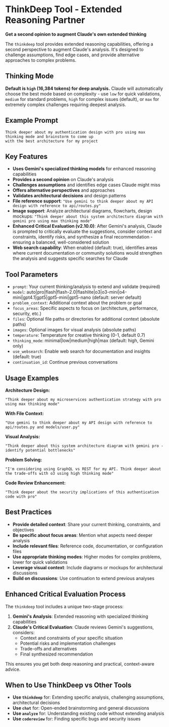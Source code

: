 # ThinkDeep Tool - Extended Reasoning Partner

**Get a second opinion to augment Claude's own extended thinking**

The `thinkdeep` tool provides extended reasoning capabilities, offering a second perspective to augment Claude's analysis. It's designed to challenge assumptions, find edge cases, and provide alternative approaches to complex problems.

## Thinking Mode

**Default is `high` (16,384 tokens) for deep analysis.** Claude will automatically choose the best mode based on complexity - use `low` for quick validations, `medium` for standard problems, `high` for complex issues (default), or `max` for extremely complex challenges requiring deepest analysis.

## Example Prompt

```
Think deeper about my authentication design with pro using max thinking mode and brainstorm to come up 
with the best architecture for my project
```

## Key Features

- **Uses Gemini's specialized thinking models** for enhanced reasoning capabilities
- **Provides a second opinion** on Claude's analysis
- **Challenges assumptions** and identifies edge cases Claude might miss
- **Offers alternative perspectives** and approaches
- **Validates architectural decisions** and design patterns
- **File reference support**: `"Use gemini to think deeper about my API design with reference to api/routes.py"`
- **Image support**: Analyze architectural diagrams, flowcharts, design mockups: `"Think deeper about this system architecture diagram with gemini pro using max thinking mode"`
- **Enhanced Critical Evaluation (v2.10.0)**: After Gemini's analysis, Claude is prompted to critically evaluate the suggestions, consider context and constraints, identify risks, and synthesize a final recommendation - ensuring a balanced, well-considered solution
- **Web search capability**: When enabled (default: true), identifies areas where current documentation or community solutions would strengthen the analysis and suggests specific searches for Claude

## Tool Parameters

- `prompt`: Your current thinking/analysis to extend and validate (required)
- `model`: auto|pro|flash|flash-2.0|flashlite|o3|o3-mini|o4-mini|gpt4.1|gpt5|gpt5-mini|gpt5-nano (default: server default)
- `problem_context`: Additional context about the problem or goal
- `focus_areas`: Specific aspects to focus on (architecture, performance, security, etc.)
- `files`: Optional file paths or directories for additional context (absolute paths)
- `images`: Optional images for visual analysis (absolute paths)
- `temperature`: Temperature for creative thinking (0-1, default 0.7)
- `thinking_mode`: minimal|low|medium|high|max (default: high, Gemini only)
- `use_websearch`: Enable web search for documentation and insights (default: true)
- `continuation_id`: Continue previous conversations

## Usage Examples

**Architecture Design:**
```
"Think deeper about my microservices authentication strategy with pro using max thinking mode"
```

**With File Context:**
```
"Use gemini to think deeper about my API design with reference to api/routes.py and models/user.py"
```

**Visual Analysis:**
```
"Think deeper about this system architecture diagram with gemini pro - identify potential bottlenecks"
```

**Problem Solving:**
```
"I'm considering using GraphQL vs REST for my API. Think deeper about the trade-offs with o3 using high thinking mode"
```

**Code Review Enhancement:**
```
"Think deeper about the security implications of this authentication code with pro"
```

## Best Practices

- **Provide detailed context**: Share your current thinking, constraints, and objectives
- **Be specific about focus areas**: Mention what aspects need deeper analysis
- **Include relevant files**: Reference code, documentation, or configuration files
- **Use appropriate thinking modes**: Higher modes for complex problems, lower for quick validations
- **Leverage visual context**: Include diagrams or mockups for architectural discussions
- **Build on discussions**: Use continuation to extend previous analyses

## Enhanced Critical Evaluation Process

The `thinkdeep` tool includes a unique two-stage process:

1. **Gemini's Analysis**: Extended reasoning with specialized thinking capabilities
2. **Claude's Critical Evaluation**: Claude reviews Gemini's suggestions, considers:
   - Context and constraints of your specific situation
   - Potential risks and implementation challenges
   - Trade-offs and alternatives
   - Final synthesized recommendation

This ensures you get both deep reasoning and practical, context-aware advice.

## When to Use ThinkDeep vs Other Tools

- **Use `thinkdeep`** for: Extending specific analysis, challenging assumptions, architectural decisions
- **Use `chat`** for: Open-ended brainstorming and general discussions
- **Use `analyze`** for: Understanding existing code without extending analysis
- **Use `codereview`** for: Finding specific bugs and security issues